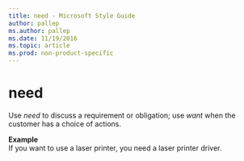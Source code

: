 ```yaml
---
title: need - Microsoft Style Guide
author: pallep
ms.author: pallep
ms.date: 11/19/2016
ms.topic: article
ms.prod: non-product-specific
---
```


# need

Use *need* to discuss a requirement or obligation; use *want* when the customer has a choice of actions.

**Example**  
If you want to use a laser printer, you need a laser printer driver.
